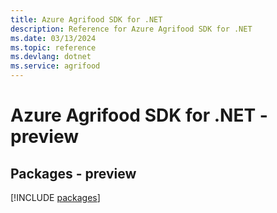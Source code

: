 ```yaml
---
title: Azure Agrifood SDK for .NET
description: Reference for Azure Agrifood SDK for .NET
ms.date: 03/13/2024
ms.topic: reference
ms.devlang: dotnet
ms.service: agrifood
---
```

# Azure Agrifood SDK for .NET - preview
## Packages - preview
[!INCLUDE [packages](agrifood-index.md)]